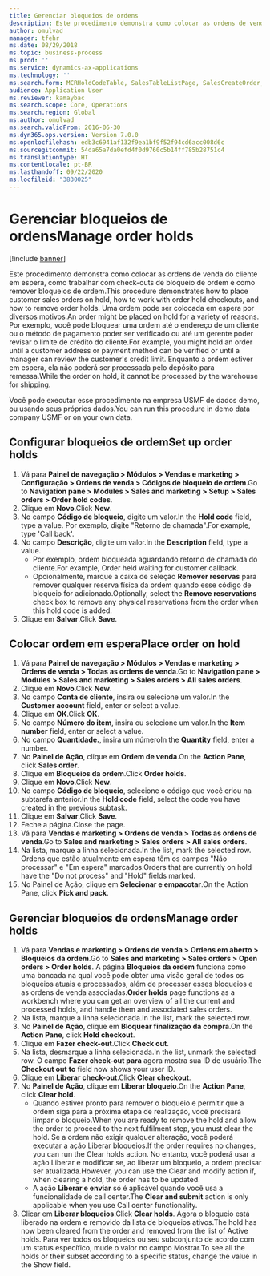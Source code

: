 ```yaml
---
title: Gerenciar bloqueios de ordens
description: Este procedimento demonstra como colocar as ordens de venda do cliente em espera, como trabalhar com check-outs de bloqueio de ordem e como remover bloqueios de ordem.
author: omulvad
manager: tfehr
ms.date: 08/29/2018
ms.topic: business-process
ms.prod: ''
ms.service: dynamics-ax-applications
ms.technology: ''
ms.search.form: MCRHoldCodeTable, SalesTableListPage, SalesCreateOrder, SalesTable, MCRHoldCodeTrans, MCRHoldCheckOutOverride, MCRHoldCodeTable, MCRItemListCopying, MCRItemListTable, MCROMHoldList
audience: Application User
ms.reviewer: kamaybac
ms.search.scope: Core, Operations
ms.search.region: Global
ms.author: omulvad
ms.search.validFrom: 2016-06-30
ms.dyn365.ops.version: Version 7.0.0
ms.openlocfilehash: edb3c6941af132f9ea1bf9f52f94cd6acc008d6c
ms.sourcegitcommit: 54da65a7da0efd4f0d9760c5b14ff785b28751c4
ms.translationtype: HT
ms.contentlocale: pt-BR
ms.lasthandoff: 09/22/2020
ms.locfileid: "3830025"
---
```

# <a name="manage-order-holds"></a><span data-ttu-id="589a2-103">Gerenciar bloqueios de ordens</span><span class="sxs-lookup"><span data-stu-id="589a2-103">Manage order holds</span></span>

[!include [banner](../../includes/banner.md)]

<span data-ttu-id="589a2-104">Este procedimento demonstra como colocar as ordens de venda do cliente em espera, como trabalhar com check-outs de bloqueio de ordem e como remover bloqueios de ordem.</span><span class="sxs-lookup"><span data-stu-id="589a2-104">This procedure demonstrates how to place customer sales orders on hold, how to work with order hold checkouts, and how to remove order holds.</span></span> <span data-ttu-id="589a2-105">Uma ordem pode ser colocada em espera por diversos motivos.</span><span class="sxs-lookup"><span data-stu-id="589a2-105">An order might be placed on hold for a variety of reasons.</span></span> <span data-ttu-id="589a2-106">Por exemplo, você pode bloquear uma ordem até o endereço de um cliente ou o método de pagamento poder ser verificado ou até um gerente poder revisar o limite de crédito do cliente.</span><span class="sxs-lookup"><span data-stu-id="589a2-106">For example, you might hold an order until a customer address or payment method can be verified or until a manager can review the customer's credit limit.</span></span> <span data-ttu-id="589a2-107">Enquanto a ordem estiver em espera, ela não poderá ser processada pelo depósito para remessa.</span><span class="sxs-lookup"><span data-stu-id="589a2-107">While the order on hold, it cannot be processed by the warehouse for shipping.</span></span> 

<span data-ttu-id="589a2-108">Você pode executar esse procedimento na empresa USMF de dados demo, ou usando seus próprios dados.</span><span class="sxs-lookup"><span data-stu-id="589a2-108">You can run this procedure in demo data company USMF or on your own data.</span></span>


## <a name="set-up-order-holds"></a><span data-ttu-id="589a2-109">Configurar bloqueios de ordem</span><span class="sxs-lookup"><span data-stu-id="589a2-109">Set up order holds</span></span>
1. <span data-ttu-id="589a2-110">Vá para **Painel de navegação > Módulos > Vendas e marketing > Configuração > Ordens de venda > Códigos de bloqueio de ordem**.</span><span class="sxs-lookup"><span data-stu-id="589a2-110">Go to **Navigation pane > Modules > Sales and marketing > Setup > Sales orders > Order hold codes**.</span></span>
2. <span data-ttu-id="589a2-111">Clique em **Novo**.</span><span class="sxs-lookup"><span data-stu-id="589a2-111">Click **New**.</span></span>
3. <span data-ttu-id="589a2-112">No campo **Código de bloqueio**, digite um valor.</span><span class="sxs-lookup"><span data-stu-id="589a2-112">In the **Hold code** field, type a value.</span></span> <span data-ttu-id="589a2-113">Por exemplo, digite "Retorno de chamada".</span><span class="sxs-lookup"><span data-stu-id="589a2-113">For example, type 'Call back'.</span></span>  
4. <span data-ttu-id="589a2-114">No campo **Descrição**, digite um valor.</span><span class="sxs-lookup"><span data-stu-id="589a2-114">In the **Description** field, type a value.</span></span>
    - <span data-ttu-id="589a2-115">Por exemplo, ordem bloqueada aguardando retorno de chamada do cliente.</span><span class="sxs-lookup"><span data-stu-id="589a2-115">For example, Order held waiting for customer callback.</span></span>  
    - <span data-ttu-id="589a2-116">Opcionalmente, marque a caixa de seleção **Remover reservas** para remover qualquer reserva física da ordem quando esse código de bloqueio for adicionado.</span><span class="sxs-lookup"><span data-stu-id="589a2-116">Optionally, select the **Remove reservations** check box to remove any physical reservations from the order when this hold code is added.</span></span>  
5. <span data-ttu-id="589a2-117">Clique em **Salvar**.</span><span class="sxs-lookup"><span data-stu-id="589a2-117">Click **Save**.</span></span>

## <a name="place-order-on-hold"></a><span data-ttu-id="589a2-118">Colocar ordem em espera</span><span class="sxs-lookup"><span data-stu-id="589a2-118">Place order on hold</span></span>
1. <span data-ttu-id="589a2-119">Vá para **Painel de navegação > Módulos > Vendas e marketing > Ordens de venda > Todas as ordens de venda**.</span><span class="sxs-lookup"><span data-stu-id="589a2-119">Go to **Navigation pane > Modules > Sales and marketing > Sales orders > All sales orders**.</span></span>
2. <span data-ttu-id="589a2-120">Clique em **Novo**.</span><span class="sxs-lookup"><span data-stu-id="589a2-120">Click **New**.</span></span>
3. <span data-ttu-id="589a2-121">No campo **Conta de cliente**, insira ou selecione um valor.</span><span class="sxs-lookup"><span data-stu-id="589a2-121">In the **Customer account** field, enter or select a value.</span></span>
4. <span data-ttu-id="589a2-122">Clique em **OK**.</span><span class="sxs-lookup"><span data-stu-id="589a2-122">Click **OK**.</span></span>
5. <span data-ttu-id="589a2-123">No campo **Número do item**, insira ou selecione um valor.</span><span class="sxs-lookup"><span data-stu-id="589a2-123">In the **Item number** field, enter or select a value.</span></span>
6. <span data-ttu-id="589a2-124">No campo **Quantidade.**, insira um número</span><span class="sxs-lookup"><span data-stu-id="589a2-124">In the **Quantity** field, enter a number.</span></span>
7. <span data-ttu-id="589a2-125">No **Painel de Ação**, clique em **Ordem de venda**.</span><span class="sxs-lookup"><span data-stu-id="589a2-125">On the **Action Pane**, click **Sales order**.</span></span>
8. <span data-ttu-id="589a2-126">Clique em **Bloqueios da ordem**.</span><span class="sxs-lookup"><span data-stu-id="589a2-126">Click **Order holds**.</span></span>
9. <span data-ttu-id="589a2-127">Clique em **Novo**.</span><span class="sxs-lookup"><span data-stu-id="589a2-127">Click **New**.</span></span>
10. <span data-ttu-id="589a2-128">No campo **Código de bloqueio**, selecione o código que você criou na subtarefa anterior.</span><span class="sxs-lookup"><span data-stu-id="589a2-128">In the **Hold code** field, select the code you have created in the previous subtask.</span></span>
11. <span data-ttu-id="589a2-129">Clique em **Salvar**.</span><span class="sxs-lookup"><span data-stu-id="589a2-129">Click **Save**.</span></span>
12. <span data-ttu-id="589a2-130">Feche a página.</span><span class="sxs-lookup"><span data-stu-id="589a2-130">Close the page.</span></span>
13. <span data-ttu-id="589a2-131">Vá para **Vendas e marketing > Ordens de venda > Todas as ordens de venda**.</span><span class="sxs-lookup"><span data-stu-id="589a2-131">Go to **Sales and marketing > Sales orders > All sales orders**.</span></span>
14. <span data-ttu-id="589a2-132">Na lista, marque a linha selecionada.</span><span class="sxs-lookup"><span data-stu-id="589a2-132">In the list, mark the selected row.</span></span> <span data-ttu-id="589a2-133">Ordens que estão atualmente em espera têm os campos "Não processar" e "Em espera" marcados.</span><span class="sxs-lookup"><span data-stu-id="589a2-133">Orders that are currently on hold have the "Do not process" and "Hold" fields marked.</span></span>
15. <span data-ttu-id="589a2-134">No Painel de Ação, clique em **Selecionar e empacotar**.</span><span class="sxs-lookup"><span data-stu-id="589a2-134">On the Action Pane, click **Pick and pack**.</span></span>

## <a name="manage-order-holds"></a><span data-ttu-id="589a2-135">Gerenciar bloqueios de ordens</span><span class="sxs-lookup"><span data-stu-id="589a2-135">Manage order holds</span></span>
1. <span data-ttu-id="589a2-136">Vá para **Vendas e marketing > Ordens de venda > Ordens em aberto > Bloqueios da ordem**.</span><span class="sxs-lookup"><span data-stu-id="589a2-136">Go to **Sales and marketing > Sales orders > Open orders > Order holds**.</span></span> <span data-ttu-id="589a2-137">A página **Bloqueios da ordem** funciona como uma bancada na qual você pode obter uma visão geral de todos os bloqueios atuais e processados, além de processar esses bloqueios e as ordens de venda associadas.</span><span class="sxs-lookup"><span data-stu-id="589a2-137">**Order holds** page functions as a workbench where you can get an overview of all the current and processed holds, and handle them and associated sales orders.</span></span>     
2. <span data-ttu-id="589a2-138">Na lista, marque a linha selecionada.</span><span class="sxs-lookup"><span data-stu-id="589a2-138">In the list, mark the selected row.</span></span>
3. <span data-ttu-id="589a2-139">No **Painel de Ação**, clique em **Bloquear finalização da compra**.</span><span class="sxs-lookup"><span data-stu-id="589a2-139">On the **Action Pane**, click **Hold checkout**.</span></span>
4. <span data-ttu-id="589a2-140">Clique em **Fazer check-out**.</span><span class="sxs-lookup"><span data-stu-id="589a2-140">Click **Check out**.</span></span>
5. <span data-ttu-id="589a2-141">Na lista, desmarque a linha selecionada.</span><span class="sxs-lookup"><span data-stu-id="589a2-141">In the list, unmark the selected row.</span></span> <span data-ttu-id="589a2-142">O campo **Fazer check-out para** agora mostra sua ID de usuário.</span><span class="sxs-lookup"><span data-stu-id="589a2-142">The **Checkout out to** field now shows your user ID.</span></span>   
6. <span data-ttu-id="589a2-143">Clique em **Liberar check-out**.</span><span class="sxs-lookup"><span data-stu-id="589a2-143">Click **Clear checkout**.</span></span>
7. <span data-ttu-id="589a2-144">No **Painel de Ação**, clique em **Liberar bloqueio**.</span><span class="sxs-lookup"><span data-stu-id="589a2-144">On the **Action Pane**, click **Clear hold**.</span></span>
    - <span data-ttu-id="589a2-145">Quando estiver pronto para remover o bloqueio e permitir que a ordem siga para a próxima etapa de realização, você precisará limpar o bloqueio.</span><span class="sxs-lookup"><span data-stu-id="589a2-145">When you are ready to remove the hold and allow the order to proceed to the next fulfilment step, you must clear the hold.</span></span> <span data-ttu-id="589a2-146">Se a ordem não exigir qualquer alteração, você poderá executar a ação Liberar bloqueios.</span><span class="sxs-lookup"><span data-stu-id="589a2-146">If the order requires no changes, you can run the Clear holds action.</span></span> <span data-ttu-id="589a2-147">No entanto, você poderá usar a ação Liberar e modificar se, ao liberar um bloqueio, a ordem precisar ser atualizada.</span><span class="sxs-lookup"><span data-stu-id="589a2-147">However, you can use the Clear and modify action if, when clearing a hold, the order has to be updated.</span></span>      
    - <span data-ttu-id="589a2-148">A ação **Liberar e enviar** só é aplicável quando você usa a funcionalidade de call center.</span><span class="sxs-lookup"><span data-stu-id="589a2-148">The **Clear and submit** action is only applicable when you use Call center functionality.</span></span>  
8. <span data-ttu-id="589a2-149">Clicar em **Liberar bloqueios**.</span><span class="sxs-lookup"><span data-stu-id="589a2-149">Click **Clear holds**.</span></span> <span data-ttu-id="589a2-150">Agora o bloqueio está liberado na ordem e removido da lista de bloqueios ativos.</span><span class="sxs-lookup"><span data-stu-id="589a2-150">The hold has now been cleared from the order and removed from the list of Active holds.</span></span> <span data-ttu-id="589a2-151">Para ver todos os bloqueios ou seu subconjunto de acordo com um status específico, mude o valor no campo Mostrar.</span><span class="sxs-lookup"><span data-stu-id="589a2-151">To see all the holds or their subset according to a specific status, change the value in the Show field.</span></span>     

